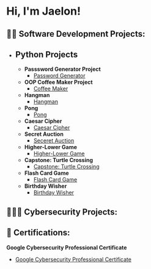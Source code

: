 <h1>Hi, I'm Jaelon! 
<h2>👨‍💻 Software Development Projects:</h2>
  
- <h2><b>Python Projects</b></h2>
  
  - <b>Passsword Generator Project</b>
    - [Password Generator](https://github.com/jaerobbins03/password_generator)
  - <b>OOP Coffee Maker Project</b>
    - [Coffee Maker](https://github.com/jaerobbins03/coffee_maker)
  - <b>Hangman</b>
    - [Hangman](https://github.com/jaerobbins03/hangman)
  - <b>Pong</b>
    - [Pong](https://github.com/jaerobbins03/pong)
  - <b>Caesar Cipher</b>
    - [Caesar Cipher](https://github.com/jaerobbins03/caesar-cipher)
  - <b>Secret Auction</b>
    - [Seceret Auction](https://github.com/jaerobbins03/secret_auction)
  - <b>Higher-Lower Game</b>
    - [Higher-Lower Game](https://github.com/jaerobbins03/higher-lower-game)
  - <b>Capstone: Turtle Crossing</b>
    - [Capstone: Turtle Crossing](https://github.com/jaerobbins03/capstone-turtle-crossing)
  - <b>Flash Card Game</b>
    - [Flash Card Game](https://github.com/jaerobbins03/flash-card-game)
  - <b>Birthday Wisher</b>
    - [Birthday Wisher](https://github.com/jaerobbins03/birthday-wisher-end)
      
    
<h2>👨🏽‍💻 Cybersecurity Projects:</h2>

<h2>📃 Certifications:</h2>

<b>Google Cybersecurity Professional Certificate</b>
  - [Google Cybersecurity Professional Certificate](https://github.com/jaerobbins03/certifications)


